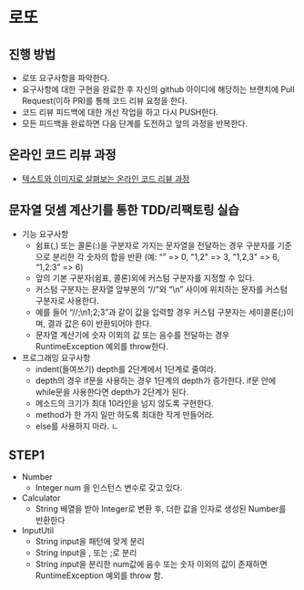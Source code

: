 # 로또
## 진행 방법
* 로또 요구사항을 파악한다.
* 요구사항에 대한 구현을 완료한 후 자신의 github 아이디에 해당하는 브랜치에 Pull Request(이하 PR)를 통해 코드 리뷰 요청을 한다.
* 코드 리뷰 피드백에 대한 개선 작업을 하고 다시 PUSH한다.
* 모든 피드백을 완료하면 다음 단계를 도전하고 앞의 과정을 반복한다.

## 온라인 코드 리뷰 과정
* [텍스트와 이미지로 살펴보는 온라인 코드 리뷰 과정](https://github.com/next-step/nextstep-docs/tree/master/codereview)

## 문자열 덧셈 계산기를 통한 TDD/리팩토링 실습
* 기능 요구사항
  * 쉼표(,) 또는 콜론(:)을 구분자로 가지는 문자열을 전달하는 경우 구분자를 기준으로 분리한 각 숫자의 합을 반환 (예: “” => 0, "1,2" => 3, "1,2,3" => 6, “1,2:3” => 6)
  * 앞의 기본 구분자(쉼표, 콜론)외에 커스텀 구분자를 지정할 수 있다. 
  * 커스텀 구분자는 문자열 앞부분의 “//”와 “\n” 사이에 위치하는 문자를 커스텀 구분자로 사용한다. 
  * 예를 들어 “//;\n1;2;3”과 같이 값을 입력할 경우 커스텀 구분자는 세미콜론(;)이며, 결과 값은 6이 반환되어야 한다.
  * 문자열 계산기에 숫자 이외의 값 또는 음수를 전달하는 경우 RuntimeException 예외를 throw한다.
* 프로그래밍 요구사항
  * indent(들여쓰기) depth를 2단계에서 1단계로 줄여라.
  * depth의 경우 if문을 사용하는 경우 1단계의 depth가 증가한다. if문 안에 while문을 사용한다면 depth가 2단계가 된다.
  * 메소드의 크기가 최대 10라인을 넘지 않도록 구현한다. 
  * method가 한 가지 일만 하도록 최대한 작게 만들어라.
  * else를 사용하지 마라.
ㄴ
## STEP1
* Number
  * Integer num 을 인스턴스 변수로 갖고 있다.
* Calculator
  * String 배열을 받아 Integer로 변환 후, 더한 값을 인자로 생성된 Number를 반환한다
* InputUtil
  * String input을 패턴에 맞게 분리
  * String input을 , 또는 ;로 분리
  * String input을 분리한 num값에 음수 또는 숫자 이외의 값이 존재하면 RuntimeException 예외를 throw 함.